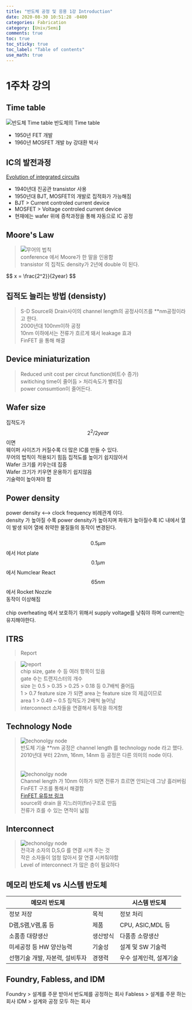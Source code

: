 ```yaml
---
title: "반도체 공정 및 응용 1강 Introduction"
date: 2020-08-30 10:51:28 -0400
categories: Fabrication
category: [Univ/Semi]
comments: true
toc: true
toc_sticky: true
toc_label: "Table of contents"
use_math: true
---
```


1주차 강의
==================

## Time table
![반도체 Time table](/assets/images/Semi/1.PNG)
반도체의 Time table
 - 1950년 FET 개발
 - 1960년 MOSFET 개발 by 강대환 박사

## IC의 발전과정

<a href = "youtube.com/watch?v=WsdVCCJsyfU">Evolution of integrated circuits</a>

 - 1940년대 진공관 transistor 사용
 - 1950년대 BJT, MOSFET의 개발로 집적화가 가능해짐
 - BJT > Current controled current device
 - MOSFET > Voltage controled current device
 - 현재에는 wafer 위에 증착과정을 통해 자동으로 IC 공정

## Moore's Law

> ![무어의 법칙](/assets/images/Semi/2.PNG)<br/>
> conference 에서 Moore가 한 말을 인용함<br/>
> transistor 의 집적도 density가 2년에 double 이 된다.<br/>
> 
$$ x = \frac{2^2}}{2year} $$

## 집적도 늘리는 방법 (densisty)

> S-D Source와 Drain사이의 channel length의 공정사이즈를 **nm공정이라고 한다.<br/>
> 2000년대 100nm이하 공정<br/>
> 10nm 이하에서는 전류가 흐르게 돼서 leakage 효과<br/>
> FinFET 을 통해 해결<br/>

## Device miniaturization

> Reduced unit cost per circut function(비트수 증가)<br/>
> switiching time이 줄어듬 > 처리속도가 빨라짐<br/>
> power consumtion이 줄어든다.<br/>

## Wafer size

집적도가 $$ 2^2/2year $$ 이면<br/>
웨이퍼 사이즈가 커질수록 더 많은 IC를 만들 수 있다.<br/>
무어의 법칙이 적용되기 힘듬 집적도를 높이기 쉽지않아서<br/>
Wafer 크기를 키우는데 집중
<br/>
Wafer 크기가 키우면 운용하기 쉽지않음<br/>
기술력이 높아져야 함<br/>

## Power density

power density <--> clock frequency 비례관계 이다.<br/>
density 가 높아질 수록 power density가 높아지며
파워가 높아질수록 IC 내에서 열이 발생 되어 열에 취약한 물질들의 동작이 변경된다.<br/><br/>
$$0.5 \mu m $$ 에서 Hot plate<br/>
$$0.1 \mu m $$ 에서 Numclear React<br/>
$$65 nm $$ 에서 Rocket Nozzle<br/>
동작이 이상해짐<br/>
<br/>
chip overheating 에서 보호하기 위해서 supply voltage를 낮춰야 하며 current는 유지해야한다.<br/>

## ITRS 

>Report

> ![report](/assets/images/Semi/3.PNG)<br/>
> chip size, gate 수 등 여러 항목이 있음<br/>
> gate 수는 트랜지스터의 개수<br/>
> size 는 0.5 > 0.35 > 0.25 > 0.18 등 0.7배씩 줄어듬<br/>
> 1 > 0.7 feature size 가 되면 area 는 feature size 의 제곱이므로<br/> 
> area 1 > 0.49 ~ 0.5 집적도가 2배씩 늘어남<br/>
> interconnect 소자들을 연결해서 동작을 하게함<br/>

## Technology Node

> ![techonolgy node](/assets/images/Semi/4.PNG)<br/>
> 반도체 기술 **nm 공정은 channel length 를 technology node 라고 했다. <br/>
> 2010년대 부터 22nm, 16nm, 14nm 등 공정은 다른 의미의 node 이다.<br/>
> <br/><br/>
> ![techonolgy node](/assets/images/Semi/5.PNG)<br/>
> Channel length 가 10nm 이하가 되면 전류가 흐르면 안되는데 그냥 흘러버림 <br/>
> FinFET 구조를 통해서 해결함<br/>
> <a href = "https://youtu.be/y97m7RQjEBE">FinFET 유튜브 링크</a><br/>
> source와 drain 을 지느러미(fin)구조로 만듬<br/>
> 전류가 흐를 수 있는 면적이 넓힘

## Interconnect

> ![techonolgy node](/assets/images/Semi/6.PNG)<br/>
> 전극과 소자의 D,S,G 를 연결 시켜 주는 것<br/>
> 작은 소자들이 엄청 많아서 잘 연결 시켜줘야함<br/>
> Level of interconnect 가 많은 층이 필요하다<br/>

## 메모리 반도체 vs 시스템 반도체
 
|**메모리 반도체**||**시스템 반도체**|
|------|---|---|
|정보 저장|목적|정보 처리|
|D램,S램,V램,롬 등|제품|CPU, ASIC,MDL 등|
|소품종 대량생산|생산방식|다품종 소량생산|
|미세공정 등 HW 양산능력|기술성|설계 및 SW 기술력|
|선행기술 개발, 자본력, 설비투자|경쟁력|우수 설계인력, 설계기술|

## Foundry, Fabless, and IDM

Foundry > 설계를 주문 받아서 반도체를 공정하는 회사
Fabless > 설계를 주문 하는 회사
IDM > 설계와 공정 모두 하는 회사